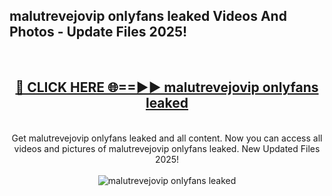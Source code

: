 <h2>malutrevejovip onlyfans leaked Videos And Photos - Update Files 2025!</h2>
<br>
<div align="center">
<h2><a href="https://top-ai-tools.click/QrbHav" rel="nofollow">🔴 CLICK HERE 🌐==►► malutrevejovip onlyfans leaked</a></h2>
<br>
Get malutrevejovip onlyfans leaked and all content. Now you can access all videos and pictures of malutrevejovip onlyfans leaked. New Updated Files 2025!
<br>
<br>
<a href="https://top-ai-tools.click/QrbHav" rel="nofollow" data-target="animated-image.originalLink"><img src="https://i.ibb.co.com/WyWwxjT/player-gif2.gif" alt="malutrevejovip onlyfans leaked" style="max-width: 100%; display: inline-block;" data-target="animated-image.originalImage"></a>
</div>
<br>